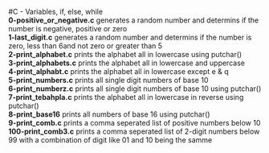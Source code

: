 #C - Variables, if, else, while  
**0-positive_or_negative.c** generates a random number and determins if the number is negative, positive or zero  
**1-last_digit.c** generates a random number and determins if the number is zero, less than 6and not zero or greater than 5  
**2-print_alphabet.c** prints the alphabet all in lowercase using putchar()  
**3-print_alphabets.c** prints the alphabet all in lowercase and uppercase  
**4-print_alphabt.c** prints the alphabet all in lowercase except e & q  
**5-print_numbers.c** prints all single digit numbers of base 10  
**6-print_numberz.c** prints all single digit numbers of base 10 using putchar()  
**7-print_tebahpla.c** prints the alphabet all in lowercase in reverse using putchar()  
**8-print_base16** prints all numbers of base 16 using putchar()   
**9-print_comb.c** prints a comma seperated list of  positive numbers below 10
**100-print_comb3.c** prints a comma seperated list of 2-digit numbers below 99 with a combination of digit like 01 and 10 being the samme
